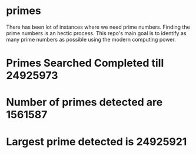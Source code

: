 # primes
There has been lot of instances where we need prime numbers. Finding the prime numbers is an hectic process. This repo's main goal is to identify as many prime numbers as possible using the modern computing power.

# Primes Searched Completed till 24925973
# Number of primes detected are 1561587
# Largest prime detected is 24925921
